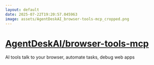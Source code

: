 ```yaml
---
layout: default
date: 2025-07-22T19:20:57.045963
image: assets/AgentDeskAI_browser-tools-mcp_cropped.png
---
```


# [AgentDeskAI/browser-tools-mcp](https://github.com/AgentDeskAI/browser-tools-mcp)

AI tools talk to your browser, automate tasks, debug web apps
